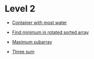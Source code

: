 # Level 2

* [Container with most water](all-problems/container-with-most-water.md)

* [Find minimum in rotated sorted array](all-problems/find-minimum-in-rotated-sorted-array.md)

* [Maximum subarray](all-problems/maximum-subarray.md)

* [Three sum](all-problems/three-sum.md)

